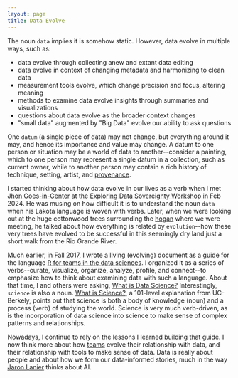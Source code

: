 ```yaml
---
layout: page
title: Data Evolve
---
```


The noun `data` implies it is somehow static. However, data evolve in multiple ways, such as:

- data evolve through collecting anew and extant data editing
- data evolve in context of changing metadata and harmonizing to clean data
- measurement tools evolve, which change precision and focus, altering meaning
- methods to examine data evolve insights through summaries and visualizations
- questions about data evolve as the broader context changes
- "small data" augmented by "Big Data" evolve our ability to ask questions

One `datum` (a single piece of data) may not change, but everything around it may, and hence its importance and value may change. A datum to one person or situation may be a world of data to another--consider a painting, which to one person may represent a single datum in a collection, such as current owner, while to another person may contain a rich history of technique, setting, artist, and [provenance](https://www.nnlm.gov/guides/data-glossary/data-provenance).

I started thinking about how data evolve in our lives as a verb when I met
[Jhon Goes-in-Center](https://thebrintonmuseum.org/jhon-duane-goes-in-center-2020-brinton-101/)
at the
[Exploring Data Sovereignty Workshop](https://ncar.ucar.edu/exploring-data-sovereignty-workshop) in Feb 2024.
He was musing on how difficult it is to understand the noun `data` when his Lakota language is woven with verbs. Later, when we were looking out at the huge cottonwood trees surrounding the [hogan](https://www.sipi.edu/pdf/SIPI_Campus_Map.pdf) where we were meeting, he talked about how everything is related by `evolution`--how these very trees have evolved to be successful in this seemingly dry land just a short walk from the Rio Grande River.

Much earlier, in Fall 2017, I wrote a living (evolving) document as a guide for the language [R for teams in the data sciences](https://github.com/UW-Madison-DataScience/R_for_data_sciences). I organized it as a series of verbs--curate, visualize, organize, analyze, profile, and connect--to emphasize how to think about examining data with such a language.
About that time, I and others were asking, [What is Data Science?](/What-is-Data-Science/)
Interestingly, `science` is also a noun. [What is Science?](https://undsci.berkeley.edu/understanding-science-101/what-is-science/), a 101-level explanation from UC-Berkely, points out that science is both a body of knowledge (noun) and a process (verb) of studying the world.
Science is very much verb-driven, as is the incorporation of data science into science to make sense of complex patterns and relationships.

Nowadays, I continue to rely on the lessons I learned building that guide.
I now think more about how [teams](/pages/team/) evolve their relationship with data,
and their relationship with tools to make sense of data.
Data is really about people and about how we form our data-informed stories,
much in the way [Jaron Lanier](/Jaron-Lanier-There-is-no-AI/) thinks about AI.



